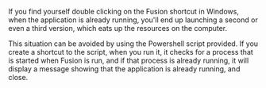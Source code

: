 If you find yourself double clicking on the Fusion shortcut in Windows, when the application is already running, you'll end up launching a
second or even a third version, which eats up the resources on the computer.

This situation can be avoided by using the Powershell script provided. If you create a shortcut to the script, when you run it, it checks
for a process that is started when Fusion is run, and if that process is already running, it will display a message showing that the 
application is already running, and close.
